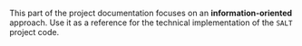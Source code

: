 This part of the project documentation focuses on
an **information-oriented** approach. Use it as a
reference for the technical implementation of the
`SALT` project code.
